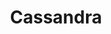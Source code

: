 ---
title: Cassandra
categories:
  - nosql-database
docs:
  - id: java
    url: https://java.testcontainers.org/modules/databases/cassandra/
    maintainer: core
    example: |
      ```java
      var cassandra = new CassandraContainer<>(DockerImageName.parse("cassandra:3.11.2"));
      cassandra.start();
      ```
  - id: go
    url: https://golang.testcontainers.org/modules/cassandra/
    maintainer: core
    example: |
      ```go
      cassandraContainer, err := cassandra.RunContainer(ctx, testcontainers.WithImage("cassandra:4.1.3"))
      ```
description: |
  Cassandra is a free and open source, distributed NoSQL database management system. It is designed to handle large amounts of data across many commodity servers, providing high availability with no single point of failure.
---